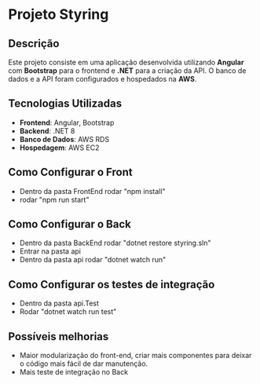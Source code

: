 # Projeto Styring

## Descrição

Este projeto consiste em uma aplicação desenvolvida utilizando **Angular** com **Bootstrap** para o frontend e **.NET** para a criação da API. O banco de dados e a API foram configurados e hospedados na **AWS**.

## Tecnologias Utilizadas

- **Frontend**: Angular, Bootstrap
- **Backend**: .NET 8
- **Banco de Dados**: AWS RDS
- **Hospedagem**: AWS EC2

## Como Configurar o Front

- Dentro da pasta FrontEnd rodar "npm install"
- rodar "npm run start"

## Como Configurar o Back

- Dentro da pasta BackEnd rodar "dotnet restore styring.sln"
- Entrar na pasta api
- Dentro da pasta api rodar "dotnet watch run"

## Como Configurar os testes de integração

- Dentro da pasta api.Test
- Rodar "dotnet watch run test"

## Possíveis melhorias

- Maior modularização do front-end, criar mais componentes para deixar o código mais fácil de dar manutenção.
- Mais teste de integração no Back

